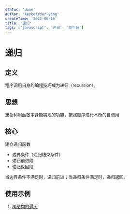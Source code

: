 ```yaml
---
status: 'done'
author: 'keyboarder-yang'
createTime: '2022-06-16'
title: '递归'
tags: ['javascript', '递归', '原型链']
---
```


#  递归

## 定义

程序调用自身的编程技巧成为递归（recursion）。

## 思想

重复利用函数本身能实现的功能，按照顺序进行不断的自调用

## 核心

建立递归函数

+ 边界条件（递归结束条件）
+ 递归前进段
+ 递归返回段

当边界条件不满足时，递归前进；当递归条件满足时，递归返回。

## 使用示例

1. [树结构的遍历](./TreeTraversal.md)

